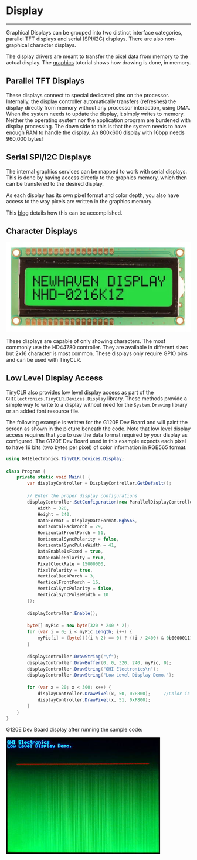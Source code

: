 # Display
---
Graphical Displays can be grouped into two distinct interface categories, parallel TFT displays and serial (SPI/I2C) displays. There are also non-graphical character displays.

The display drivers are meant to transfer the pixel data from memory to the actual display. The [graphics](graphics.md) tutorial shows how drawing is done, in memory.

## Parallel TFT Displays
These displays connect to special dedicated pins on the processor. Internally, the display controller automatically transfers (refreshes) the display directly from memory without any processor interaction, using DMA. When the system needs to update the display, it simply writes to memory. Neither the operating system nor the application program are burdened with display processing. The down side to this is that the system needs to have enough RAM to handle the display. An 800x600 display with 16bpp needs 960,000 bytes!

## Serial SPI/I2C Displays
The internal graphics services can be mapped to work with serial displays. This is done by having access directly to the graphics memory, which then can be transfered to the desired display.

As each display has its own pixel format and color depth, you also have access to the way pixels are written in the graphics memory.

This [blog](https://forums.ghielectronics.com/t/managed-graphics-for-non-tft-displays-in-tinyclr/21887) details how this can be accomplished.

## Character Displays
![Character Display](../images/character-display.jpg)

These displays are capable of only showing characters. The most commonly use the HD44780 controller. They are available in different sizes but 2x16 character is most common. These displays only require GPIO pins and can be used with TinyCLR.

## Low Level Display Access
TinyCLR also provides low level display access as part of the `GHIElectronics.TinyCLR.Devices.Display` library. These methods provide a simple way to write to a display without need for the `System.Drawing` library or an added font resource file.

The following example is written for the G120E Dev Board and will paint the screen as shown in the picture beneath the code. Note that low level display access requires that you to use the data format required by your display as configured. The G120E Dev Board used in this example expects each pixel to have 16 bits (two bytes per pixel) of color information in RGB565 format.

```cs
using GHIElectronics.TinyCLR.Devices.Display;

class Program {
    private static void Main() {
        var displayController = DisplayController.GetDefault();

        // Enter the proper display configurations
        displayController.SetConfiguration(new ParallelDisplayControllerSettings {
            Width = 320,
            Height = 240,
            DataFormat = DisplayDataFormat.Rgb565,
            HorizontalBackPorch = 29,
            HorizontalFrontPorch = 51,
            HorizontalSyncPolarity = false,
            HorizontalSyncPulseWidth = 41,
            DataEnableIsFixed = true,
            DataEnablePolarity = true,
            PixelClockRate = 15000000,
            PixelPolarity = true,
            VerticalBackPorch = 3,
            VerticalFrontPorch = 16,
            VerticalSyncPolarity = false,
            VerticalSyncPulseWidth = 10
        });

        displayController.Enable();

        byte[] myPic = new byte[320 * 240 * 2];
        for (var i = 0; i < myPic.Length; i++) {
            myPic[i] = (byte)(((i % 2) == 0) ? ((i / 2400) & 0b00000111) << 5 : i / 19200);
        }

        displayController.DrawString("\f");
        displayController.DrawBuffer(0, 0, 320, 240, myPic, 0);
        displayController.DrawString("GHI Electronics\n");
        displayController.DrawString("Low Level Display Demo.");

        for (var x = 20; x < 300; x++) {
            displayController.DrawPixel(x, 50, 0xF800);     //Color is 31,0,0 (RGB565).
            displayController.DrawPixel(x, 51, 0xF800);
        }
    }
}

```

G120E Dev Board display after running the sample code:

![Low Level Display Sample](../images/low-level-display-sample.jpg)
